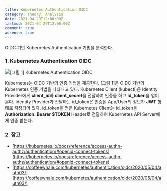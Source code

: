 ```yaml
---
title: Kubernetes Authentication OIDC
category: Theory, Analysis
date: 2021-04-29T12:00:00Z
lastmod: 2021-04-29T12:00:00Z
comment: true
adsense: true
---
```


OIDC 기반 Kubernetes Authentication 기법을 분석한다.

### 1. Kubernetes Authentication OIDC

![[그림 1] Kubernetes Authentication OIDC]({{site.baseurl}}/images/theory_analysis/Kubernetes_Authentication_OIDC/Kubernetes_Authentication_OIDC.PNG)

Kubernetes는 OIDC 기반의 인증 기법을 제공한다. [그림 1]은 OIDC 기반의 Kubernetes 인증 기법을 나타내고 있다. Kubernetes Client (kubectl)은 Identity Provider에게 **client_id**와 **client_secret**을 전달하여 인증을 하고 **id_token**을 얻어온다. Identity Provider가 전달하는 id_token은 인증된 App/User의 정보가 **JWT** 형태로 저장되어 있다. id_token을 얻은 Kubernetes Client는 id_token을 **Authorization: Bearer $TOKEN** Header로 전달하여 Kubernetes API Server에게 인증 받는다.

### 2. 참고

* [https://kubernetes.io/docs/reference/access-authn-authz/authentication/#openid-connect-tokens](https://kubernetes.io/docs/reference/access-authn-authz/authentication/#openid-connect-tokens)
* [https://coffeewhale.com/kubernetes/authentication/oidc/2020/05/04/auth03/](https://coffeewhale.com/kubernetes/authentication/oidc/2020/05/04/auth03/)